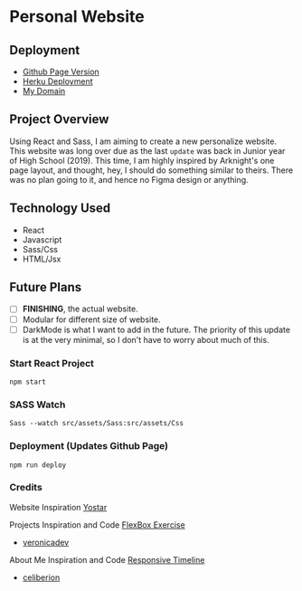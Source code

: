 # Personal Website

## Deployment
- [Github Page Version](https://sciencepotato.github.io/personal-website/)
- [Herku Deployment](https://tacoscience.herokuapp.com/)
- [My Domain](http://www.houchic.com/)

## Project Overview
Using React and Sass, I am aiming to create a new personalize website. This website was long over due as the last `update` was back in Junior year of High School (2019). This time, I am highly inspired by Arknight's one page layout, and thought, hey, I should do something similar to theirs. There was no plan going to it, and hence no Figma design or anything.

## Technology Used
- React
- Javascript
- Sass/Css
- HTML/Jsx

## Future Plans
- [ ] **FINISHING**, the actual website.
- [ ] Modular for different size of website.
- [ ] DarkMode is what I want to add in the future. The priority of this update is at the very minimal, so I don't have to worry about much of this.

### Start React Project
`npm start`

### SASS Watch
`Sass --watch src/assets/Sass:src/assets/Css`

### Deployment (Updates Github Page)
`npm run deploy`

### Credits
Website Inspiration
[Yostar](https://yo-star.com/pc/index.html)

Projects Inspiration and Code
[FlexBox Exercise](https://codepen.io/veronicadev/pen/yjgjvL)
- [veronicadev](https://codepen.io/veronicadev)

About Me Inspiration and Code
[Responsive Timeline](https://codepen.io/celiberion/pen/VwexbVr)
- [celiberion](https://codepen.io/celiberion)
